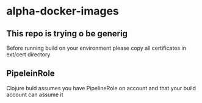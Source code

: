 # alpha-docker-images


## This repo is trying o be generig
Before running build on your environment please copy all 
certificates in ext/cert directory 

## PipeleinRole

Clojure buld assumes you have PipelineRole on account and
that your build account can assume it